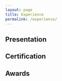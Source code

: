 ```yaml
---
layout: page
title: Experience
permalink: /experience/
---
```


## Presentation

## Certification

## Awards